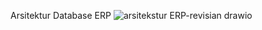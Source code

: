 Arsitektur Database ERP
![arsitekstur ERP-revisian  drawio](https://user-images.githubusercontent.com/94371068/233398146-d3dffb6c-6ee8-413d-9fd2-96c7ecff79d0.png)
